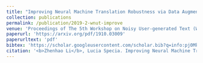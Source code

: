 ```yaml
---
title: "Improving Neural Machine Translation Robustness via Data Augmentation: Beyond Back Translation"
collection: publications
permalink: /publication/2019-2-wnut-improve
venue: 'Proceedings of The 5th Workshop on Noisy User-generated Text (W-NUT)'
paperurl: 'https://arxiv.org/pdf/1910.03009'
paperurltext: 'pdf'
bibtex: 'https://scholar.googleusercontent.com/scholar.bib?q=info:pj0MkLkhtgUJ:scholar.google.com/&output=citation&scisdr=CgWE6djYEIGsxEq6OzQ:AAGBfm0AAAAAXae_IzSKFvR7dLn2FTfVHwpFESgxdvjC&scisig=AAGBfm0AAAAAXae_I31ulRHxMWn8RKsHfJqDWyQ6yTDj&scisf=4&ct=citation&cd=-1&hl=zh-CN'
citation: '<b>Zhenhao Li</b>, Lucia Specia. Improving Neural Machine Translation Robustness via Data Augmentation: Beyond Back Translation. In <i>Proceedings of The 5th Workshop on Noisy User-generated Text (W-NUT)</i>, 2019.'
---
```

